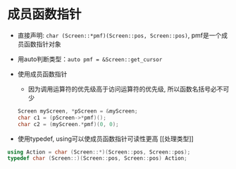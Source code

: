 # 成员函数指针

- 直接声明: `char (Screen::*pmf)(Screen::pos, Screen::pos)`, pmf是一个成员函数指针对象
- 用auto判断类型：`auto pmf = &Screen::get_cursor`
- 使用成员函数指针
  - 因为调用运算符的优先级高于访问运算符的优先级, 所以函数名括号必不可少

  ```c++
  Screen myScreen, *pScreen = &myScreen;
  char c1 = (pScreen->*pmf)();
  char c2 = (myScreen.*pmf)(0, 0);
  ```

- 使用typedef, using可以使成员函数指针可读性更高
  [[处理类型]]
```c++
using Action = char (Screen::*)(Screen::pos, Screen::pos);
typedef char (Screen::)(Screen::pos, Screen::pos) Action;
```